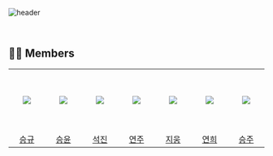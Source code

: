 ![header](https://capsule-render.vercel.app/api?type=soft&color=auto&height=300&section=header&text=CS-Itzy&desc=Computer%Science%20Study%20Group!&fontSize=90&descAlignY=70&&animation=twinkling)

<br />

## 👨‍💻 Members

<table>
  <tr height="125px">
    <td align="center" width="120px">
      <a href="https://github.com/ed-kyu"><img src="https://avatars.githubusercontent.com/u/76573337?v=4"/></a>
    </td>
    <td align="center" width="120px">
      <a href="https://github.com/YoonBaek/"><img src="https://avatars.githubusercontent.com/u/69225659?v=4"/></a>
    </td>
    <td align="center" width="120px">
      <a href="https://github.com/seokzin/"><img src="https://avatars.githubusercontent.com/u/43740455?v=4"/></a>
    </td>
    <td align="center" width="120px">
      <a href="https://github.com/Julia-we-s2"><img src="https://avatars.githubusercontent.com/u/77710182?v=4"/></a>
    </td>
    <td align="center" width="120px">
      <a href="https://github.com/j2woong1"><img src="https://avatars.githubusercontent.com/u/25497798?v=4"/></a>
    </td>
    <td align="center" width="120px">
      <a href="https://github.com/devpla/"><img src="https://avatars.githubusercontent.com/u/87457066?v=4"/></a>
    </td>
    <td align="center" width="120px">
      <a href="https://github.com/chaselover/"><img src="https://avatars.githubusercontent.com/u/79824434?v=4"/></a>
    </td>
  </tr>
  <tr height="">
    <td align="center" width="120px">
      <a href="https://github.com/ed-kyu">승규</a>
    </td>
    <td align="center" width="120px">
      <a href="https://github.com/YoonBaek/">승윤</a>
    </td>
    <td align="center" width="120px">
      <a href="https://github.com/seokzin/">석진</a>
    </td>
    <td align="center" width="120px">
      <a href="https://github.com/Julia-we-s2">연주</a>
    </td>
    <td align="center" width="120px">
      <a href="https://github.com/j2woong1">지웅</a>
    </td>
    <td align="center" width="120px">
      <a href="https://github.com/devpla/">연희</a>
    </td>
    <td align="center" width="120px">
      <a href="https://github.com/chaselover/">승주</a>
    </td>
  </tr>
</table>
